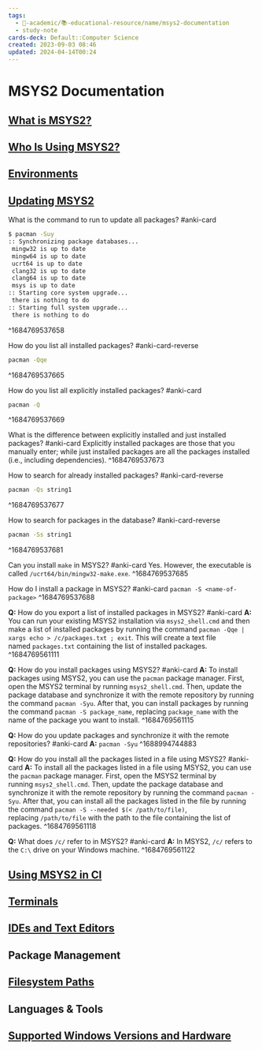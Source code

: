 ```yaml
---
tags:
  - 🔴-academic/📚-educational-resource/name/msys2-documentation
  - study-note
cards-deck: Default::Computer Science
created: 2023-09-03 08:46
updated: 2024-04-14T00:24
---
```


# MSYS2 Documentation

## [What is MSYS2?](https://www.msys2.org/docs/what-is-msys2/)

## [Who Is Using MSYS2?](https://www.msys2.org/docs/who-is-using-msys2/)

## [Environments](https://www.msys2.org/docs/environments/)

## [Updating MSYS2](https://www.msys2.org/docs/updating/)

What is the command to run to update all packages? #anki-card
```bash session
$ pacman -Suy
:: Synchronizing package databases...
 mingw32 is up to date
 mingw64 is up to date
 ucrt64 is up to date
 clang32 is up to date
 clang64 is up to date
 msys is up to date
:: Starting core system upgrade...
 there is nothing to do
:: Starting full system upgrade...
 there is nothing to do
```
^1684769537658


How do you list all installed packages? #anki-card-reverse  
```bash session
pacman -Qqe
```
^1684769537665

How do you list all explicitly installed packages? #anki-card 
```bash session
pacman -Q
```
^1684769537669

What is the difference between explicitly installed and just installed packages? #anki-card 
Explicitly installed packages are those that you manually enter; while just installed packages are all the packages installed (i.e., including dependencies).
^1684769537673

How to search for already installed packages? #anki-card-reverse  
```bash session
pacman -Qs string1
```
^1684769537677

How to search for packages in the database? #anki-card-reverse 
```bash session
pacman -Ss string1
```
^1684769537681

Can you install `make` in MSYS2? #anki-card 
Yes. However, the executable is called `/ucrt64/bin/mingw32-make.exe`.
^1684769537685

How do I install a package in MSYS2? #anki-card
`pacman -S <name-of-package>`
^1684769537688

**Q:** How do you export a list of installed packages in MSYS2? #anki-card 
**A:** You can run your existing MSYS2 installation via `msys2_shell.cmd` and then make a list of installed packages by running the command `pacman -Qqe | xargs echo > /c/packages.txt ; exit`. This will create a text file named `packages.txt` containing the list of installed packages.
^1684769561111

**Q:** How do you install packages using MSYS2? #anki-card 
**A:** To install packages using MSYS2, you can use the `pacman` package manager. First, open the MSYS2 terminal by running `msys2_shell.cmd`. Then, update the package database and synchronize it with the remote repository by running the command `pacman -Syu`. After that, you can install packages by running the command `pacman -S package_name`, replacing `package_name` with the name of the package you want to install.
^1684769561115

**Q:** How do you update packages and synchronize it with the remote repositories? #anki-card 
**A:** `pacman -Syu`
^1688994744883

**Q:** How do you install all the packages listed in a file using MSYS2? #anki-card 
**A:** To install all the packages listed in a file using MSYS2, you can use the `pacman` package manager. First, open the MSYS2 terminal by running `msys2_shell.cmd`. Then, update the package database and synchronize it with the remote repository by running the command `pacman -Syu`. After that, you can install all the packages listed in the file by running the command `pacman -S --needed $(< /path/to/file)`, replacing `/path/to/file` with the path to the file containing the list of packages.
^1684769561118

**Q:** What does `/c/` refer to in MSYS2? #anki-card 
**A:** In MSYS2, `/c/` refers to the `C:\` drive on your Windows machine.
^1684769561122

## [Using MSYS2 in CI](https://www.msys2.org/docs/ci/)

## [Terminals](https://www.msys2.org/docs/terminals/)

## [IDEs and Text Editors](https://www.msys2.org/docs/ides-editors/)

## Package Management

## [Filesystem Paths](https://www.msys2.org/docs/filesystem-paths/)

## Languages & Tools

## [Supported Windows Versions and Hardware](https://www.msys2.org/docs/windows_support/)



